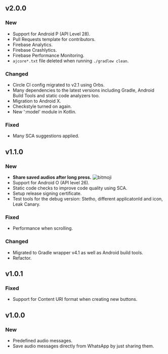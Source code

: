 ## v2.0.0
### New
- Support for Android P (API Level 28).
- Pull Requests template for contributors.
- Firebase Analytics. 
- Firebase Crashlytics.
- Firebase Performance Monitoring.
- `ajcore*.txt` file deleted when running `./gradlew clean`.

### Changed
- Circle CI config migrated to v2.1 using Orbs.
- Many dependencies to the latest versions including Gradle, Android Build Tools and static code analyzers too.
- Migration to Android X.
- Checkstyle turned on again.
- New ':model' module in Kotlin.

### Fixed
- Many SCA suggestions applied.

## v1.1.0

### New
- **Share saved audios after long press.**
![bitmoji](https://render.bitstrips.com/v2/cpanel/8363918-196115675_6-s4-v1.png?transparent=1&palette=1&width=246)
- Support for Android O (API level 26).
- Static code checks to improve code quality using SCA.
- Setup release signing certificate.
- Test tools for the debug version: Stetho, different applicatonId and icon, Leak Canary.

### Fixed
- Performance when scrolling.

### Changed
- Migrated to Gradle wrapper v4.1 as well as Android build tools.
- Refactor.

## v1.0.1

### Fixed
- Support for Content URI format when creating new buttons.

## v1.0.0
### New
- Predefined audio messages.
- Save audio messages directly from WhatsApp by just sharing them.